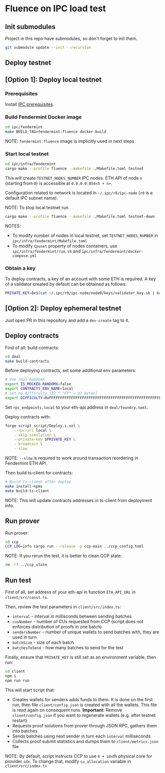 # Fluence on IPC load test

## Init submodules

Project in this repo have submodules, so don't forget to init them.

```bash
git submodule update --init --recursive
```

## Deploy testnet

## [Option 1]: Deploy local testnet

### Prerequisites

Install [IPC prerequisites](https://github.com/fluencelabs/ipc/blob/fluence/README.md#prerequisites).

### Build Fendermint Docker image

```bash
cd ipc/fendermint
make BUILD_TAG=fendermint:fluence docker-build
```

NOTE: `fendermint:fluence` image is implicitly used in next steps.

### Start local testnet

```bash
cd ipc/infra/fendermint
cargo make --profile fluence --makefile ./Makefile.toml testnet
```

This will create `TESTNET_NODES_NUMBER` IPC nodes. ETH API of node `n` (starting from `0`) is accessible at `0.0.0.0:854<5 + n>`.

Configuration related to network is located in `~/.ipc/r0/ipc-node` (`r0` is a default IPC subnet name).

NOTE: To stop local testnet run

```bash
cargo make --profile fluence --makefile ./Makefile.toml testnet-down
```

NOTES:

- To modify number of nodes in local testnet, set `TESTNET_NODES_NUMBER` in `ipc/infra/fendermint/Makefile.toml`
- To modify `Cpuset` property of nodes containers, use `ipc/infra/fendermint/run.sh` and `ipc/infra/fendermint/docker-compose.yml`

### Obtain a key

To deploy contracts, a key of an account with some ETH is required. A key of a validator created by default can be obtained as follows:

```bash
PRIVATE_KEY=0x$(cat ~/.ipc/r0/ipc-node/node0/keys/validator_key.sk | base64 -d | xxd -p -c 256 -u)
```

## [Option 2]: Deploy ephemeral testnet

Just open PR in this repository and add a `dev-create` tag to it.

## Deploy contracts

First of all: build contracts:

```bash
cd deal
make build-contracts
```

Before deploying contracts, set some additional env parameters:

```bash
# Use real RandomX
export IS_MOCKED_RANDOMX=false
export CONTRACTS_ENV_NAME=local
# Set no difficulty (32 * "FF" = 32 bytes)
export DIFFICULTY=0xFFFFFFFFFFFFFFFFFFFFFFFFFFFFFFFFFFFFFFFFFFFFFFFFFFFFFFFFFFFFFFFF
```

Set `rpc_endpoints.local` to your eth-api address in `deal/foundry.toml`.

Deploy contracts with:

```bash
forge script script/Deploy.s.sol \
    --rpc-url local \
    --skip-simulation \
    --private-key $PRIVATE_KEY \
    --broadcast \
    --slow
```

NOTE: `--slow` is required to work around transaction reordering in Fendermint ETH API.

Then build ts-client for contracts:

```bash
# Build ts-client after deploy
make install-npms
make build-ts-client
```

NOTE: This will update contracts addresses in ts-client from deployment info.

## Run prover

Run prover:

```bash
cd ccp
CCP_LOG=info cargo run --release -p ccp-main ../ccp_config.toml
```

NOTE: If you rerun the test, it is better to clean CCP state:

```bash
rm -rf ../ccp_state
```

## Run test

First of all, set address of your eth-api in function `ETH_API_URL` in `client/src/const.ts`.

Then, review the test parameters in `client/src/index.ts`:
- `interval` - interval in millisconds between sending batches
- `cusNumber` - number of CUs requested from CCP (script does not enforces distribution of proofs in one batch)
- `sendersNumber` - number of unique wallets to send batches with, they are used in turn
- `batchSize` - size of each batch
- `batchesToSend` - how many batches to send for the test

Finally, ensure that `PRIVATE_KEY` is still set as an environment variable, then run:

```bash
cd client
npm i
npm run run
```

This will start script that:

- Creates wallets for senders adds funds to them. It is done on the first run, then file `client/config.json` is created with all the wallets. This file is read again on consequent runs. **Important:** Remove `client/config.json` if you want to regenerate wallets (e.g. after testnet restart)
- Requests proof solutions from prover through JSON RPC, gathers them into batches
- Sends batches using next sender in turn each `interval` milliseconds
- Collects proof submit statistics and dumps them to `client/metrics.json` file

NOTE: By default, script instructs CCP to use `4 + idx`th physical core for provider `idx`. To change that, modify `cu_allocation` variable in `client/src/index.ts`


